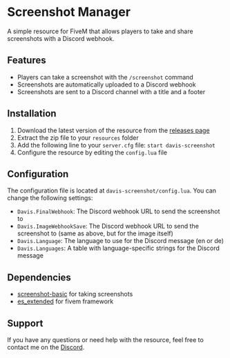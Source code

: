 # Screenshot Manager

A simple resource for FiveM that allows players to take and share screenshots with a Discord webhook.

## Features

* Players can take a screenshot with the `/screenshot` command
* Screenshots are automatically uploaded to a Discord webhook
* Screenshots are sent to a Discord channel with a title and a footer

## Installation

1. Download the latest version of the resource from the [releases page](https://github.com/atzock/davis-screenshot/releases)
2. Extract the zip file to your `resources` folder
3. Add the following line to your `server.cfg` file: `start davis-screenshot`
4. Configure the resource by editing the `config.lua` file

## Configuration

The configuration file is located at `davis-screenshot/config.lua`. You can change the following settings:

* `Davis.FinalWebhook`: The Discord webhook URL to send the screenshot to
* `Davis.ImageWebhookSave`: The Discord webhook URL to send the screenshot to (same as above, but for the image itself)
* `Davis.Language`: The language to use for the Discord message (en or de)
* `Davis.Languages`: A table with language-specific strings for the Discord message

## Dependencies

* [screenshot-basic](https://github.com/citizenfx/screenshot-basic) for taking screenshots
* [es_extended](https://github.com/ESX-Official/es_extended) for fivem framework

## Support

If you have any questions or need help with the resource, feel free to contact me on the [Discord](https://discord.gg/fpdbKbHp7w).